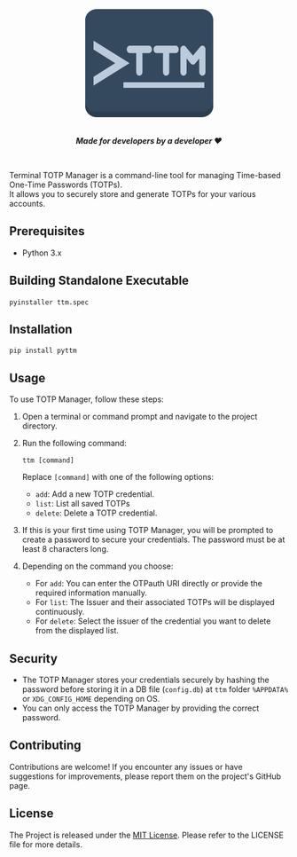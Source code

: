<div align="center">
<img src="https://raw.githubusercontent.com/The-Robin-Hood/TTM/main/assets/logo.png"></img>
<br/><br/>

<b><i>Made for developers by a developer ♥</i></b> 
</div>
<br/>

Terminal TOTP Manager is a command-line tool for managing Time-based One-Time Passwords (TOTPs). <br/>It allows you to securely store and generate TOTPs for your various accounts.

## Prerequisites

- Python 3.x

## Building Standalone Executable

```shell
pyinstaller ttm.spec
```

## Installation

   ```shell
   pip install pyttm
   ```

## Usage

To use TOTP Manager, follow these steps:

1. Open a terminal or command prompt and navigate to the project directory.

2. Run the following command:

   ```shell
   ttm [command]
   ```

   Replace `[command]` with one of the following options:

   - `add`: Add a new TOTP credential.
   - `list`: List all saved TOTPs
   - `delete`: Delete a TOTP credential.

3. If this is your first time using TOTP Manager, you will be prompted to create a password to secure your credentials. The password must be at least 8 characters long.

4. Depending on the command you choose:

   - For `add`: You can enter the OTPauth URI directly or provide the required information manually.
   - For `list`: The Issuer and their associated TOTPs will be displayed continuously.
   - For `delete`: Select the issuer of the credential you want to delete from the displayed list.

## Security

- The TOTP Manager stores your credentials securely by hashing the password before storing it in a DB file (`config.db`) at `ttm` folder `%APPDATA%` or `XDG_CONFIG_HOME` depending on OS.
- You can only access the TOTP Manager by providing the correct password.

## Contributing

Contributions are welcome! If you encounter any issues or have suggestions for improvements, please report them on the project's GitHub page.

## License

The Project is released under the [MIT License](https://opensource.org/licenses/MIT). Please refer to the LICENSE file for more details.
